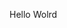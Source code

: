 Hello Wolrd




















































































































































































































































































































































































































































































































































































































































































































































































































































































































































































































































































































































































































































































































































































































































































































































































































































































































































































































































































































































































































































































































































































































































































































































































































































































































































































































































































































































































































































































































































































































































































































































































































































































































































































































































































































































































































































































































































































































































































































































































































































































































































































































































































































































































































































































































































































































































































































